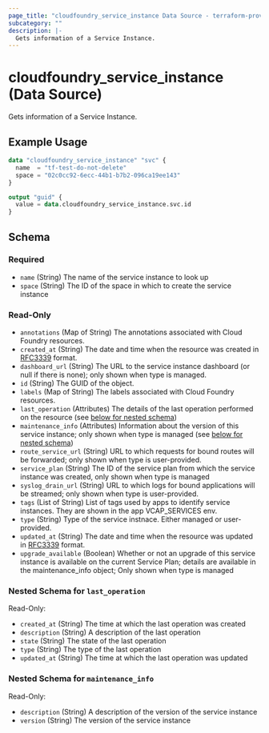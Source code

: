 ```yaml
---
page_title: "cloudfoundry_service_instance Data Source - terraform-provider-cloudfoundry"
subcategory: ""
description: |-
  Gets information of a Service Instance.
---
```


# cloudfoundry_service_instance (Data Source)

Gets information of a Service Instance.

## Example Usage

```terraform
data "cloudfoundry_service_instance" "svc" {
  name  = "tf-test-do-not-delete"
  space = "02c0cc92-6ecc-44b1-b7b2-096ca19ee143"
}

output "guid" {
  value = data.cloudfoundry_service_instance.svc.id
}
```

<!-- schema generated by tfplugindocs -->
## Schema

### Required

- `name` (String) The name of the service instance to look up
- `space` (String) The ID of the space in which to create the service instance

### Read-Only

- `annotations` (Map of String) The annotations associated with Cloud Foundry resources.
- `created_at` (String) The date and time when the resource was created in [RFC3339](https://www.ietf.org/rfc/rfc3339.txt) format.
- `dashboard_url` (String) The URL to the service instance dashboard (or null if there is none); only shown when type is managed.
- `id` (String) The GUID of the object.
- `labels` (Map of String) The labels associated with Cloud Foundry resources.
- `last_operation` (Attributes) The details of the last operation performed on the resource (see [below for nested schema](#nestedatt--last_operation))
- `maintenance_info` (Attributes) Information about the version of this service instance; only shown when type is managed (see [below for nested schema](#nestedatt--maintenance_info))
- `route_service_url` (String) URL to which requests for bound routes will be forwarded; only shown when type is user-provided.
- `service_plan` (String) The ID of the service plan from which the service instance was created, only shown when type is managed
- `syslog_drain_url` (String) URL to which logs for bound applications will be streamed; only shown when type is user-provided.
- `tags` (List of String) List of tags used by apps to identify service instances. They are shown in the app VCAP_SERVICES env.
- `type` (String) Type of the service instnace. Either managed or user-provided.
- `updated_at` (String) The date and time when the resource was updated in [RFC3339](https://www.ietf.org/rfc/rfc3339.txt) format.
- `upgrade_available` (Boolean) Whether or not an upgrade of this service instance is available on the current Service Plan; details are available in the maintenance_info object; Only shown when type is managed

<a id="nestedatt--last_operation"></a>
### Nested Schema for `last_operation`

Read-Only:

- `created_at` (String) The time at which the last operation was created
- `description` (String) A description of the last operation
- `state` (String) The state of the last operation
- `type` (String) The type of the last operation
- `updated_at` (String) The time at which the last operation was updated


<a id="nestedatt--maintenance_info"></a>
### Nested Schema for `maintenance_info`

Read-Only:

- `description` (String) A description of the version of the service instance
- `version` (String) The version of the service instance